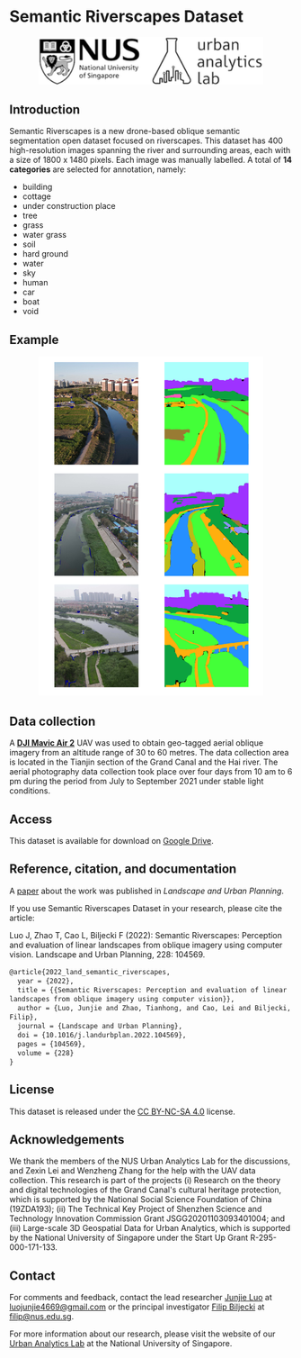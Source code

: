 # Semantic Riverscapes Dataset

<div align=center>
<img src="https://github.com/ualsg/semantic-riverscapes-dataset/blob/main/logo.png" width="400px">
</div>

## Introduction
Semantic Riverscapes is a new drone-based oblique semantic segmentation open dataset focused on riverscapes. 
This dataset has 400 high-resolution images spanning the river and surrounding areas, each with a size of 1800 x 1480 pixels.
Each image was manually labelled. 
A total of **14 categories** are selected for annotation, namely: 
* building
* cottage
* under construction place
* tree
* grass
* water grass
* soil
* hard ground
* water
* sky
* human
* car
* boat
* void

## Example

<!-- ![Segmentation_results](https://github.com/ualsg/semantic-riverscapes-dataset/blob/main/Segmentation_results.jpg) -->
<div align=center>
<img src="https://github.com/ualsg/semantic-riverscapes-dataset/blob/main/label.jpg" width="400px">
</div>

## Data collection
A **[DJI Mavic Air 2](https://www.dji.com/sg/mavic-air-2?site=brandsite&from=nav)** UAV was used to obtain geo-tagged aerial oblique imagery from an altitude range of 30 to 60 metres.
The data collection area is located in the Tianjin section of the Grand Canal and the Hai river.
The aerial photography data collection took place over four days from 10 am to 6 pm during the period from July to September 2021 under stable light conditions. 

## Access
This dataset is available for download on [Google Drive](https://drive.google.com/file/d/1gzTm4P3UFSKJ-v4g4Br2vuTQwSQRRYWC/view?usp=sharing).

## Reference, citation, and documentation
A [paper](https://doi.org/10.1016/j.landurbplan.2022.104569) about the work was published in *Landscape and Urban Planning*.

If you use Semantic Riverscapes Dataset in your research, please cite the article:

Luo J, Zhao T, Cao L, Biljecki F (2022): Semantic Riverscapes: Perception and evaluation of linear landscapes from oblique imagery using computer vision. Landscape and Urban Planning, 228: 104569.

```
@article{2022_land_semantic_riverscapes, 
  year = {2022}, 
  title = {{Semantic Riverscapes: Perception and evaluation of linear landscapes from oblique imagery using computer vision}}, 
  author = {Luo, Junjie and Zhao, Tianhong, and Cao, Lei and Biljecki, Filip}, 
  journal = {Landscape and Urban Planning}, 
  doi = {10.1016/j.landurbplan.2022.104569}, 
  pages = {104569}, 
  volume = {228}
}
```



## License
This dataset is released under the [CC BY-NC-SA 4.0](https://creativecommons.org/licenses/by-nc-sa/4.0/) license.

## Acknowledgements
We thank the members of the NUS Urban Analytics Lab for the discussions, and Zexin Lei and Wenzheng Zhang for the help with the UAV data collection.
This research is part of the projects 
(i) Research on the theory and digital technologies of the Grand Canal's cultural heritage protection, which is supported by the National Social Science Foundation of China (19ZDA193); 
(ii) The Technical Key Project of Shenzhen Science and Technology Innovation Commission Grant JSGG20201103093401004; 
and (iii) Large-scale 3D Geospatial Data for Urban Analytics, which is supported by the National University of Singapore under the Start Up Grant R-295-000-171-133.

## Contact
For comments and feedback, contact the lead researcher [Junjie Luo](https://ual.sg/authors/junjie/) at luojunjie4669@gmail.com or the principal investigator [Filip Biljecki](https://ual.sg/authors/filip/) at filip@nus.edu.sg.

For more information about our research, please visit the website of our [Urban Analytics Lab](https://ual.sg/) at the National University of Singapore.

